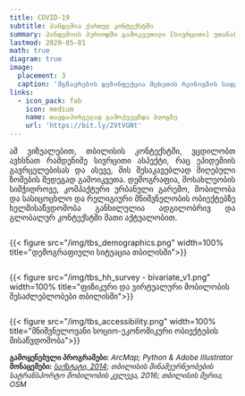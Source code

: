 ```yaml
---
title: COVID-19 
subtitle: პანდემია ქართულ კონტექსტში 
summary: პანდემიის პერიოდში გამოკვეთილი [სივრცითი] უთანასწორობა
lastmod: 2020-05-01
math: true
diagram: true
image:
  placement: 3
  caption: 'მგზავრების დეზინფექცია მცხეთის რკინიგზის სადგურზე ესპანური გრიპის პანდემიისას. **წყარო**: საქართველოს ეროვნული არქივი'
links:
  - icon_pack: fab
    icon: medium
    name: თავდაპირველად გამოქვეყნდა ბლოგზე
    url: 'https://bit.ly/2VtVGNt'
---
```

<style>
  img {
    max-width: 1200px;
    transition:transform 0.25s ease;
    filter: grayscale(100%);
}
  img:hover {
    filter: grayscale(0);
}
</style>
<p align="justify">
ამ ვიზუალებით, თბილისის კონტექსტში, ვცდილობთ ავხსნათ რამდენიმე სივრცითი ასპექტი, რაც ეპიდემიის გავრცელებისას და ასევე, მის შესაკავებლად მიღებული ზომების შედეგად გამოიკვეთა.
დემოგრაფია, მოსახლეობის სიმჭიდროვე, კომპაქტური ურბანული გარემო, მობილობა და სასიცოცხლო და რელიგიური მნიშვნელობის ობიექტებზე ხელმისაწვდომობა განხილულია ადგილობრივ და გლობალურ კონტექსტში მათი აქტუალობით.
</p>

<!DOCTYPE html>
<html>
<head>
<meta name="viewport" content="width=device-width, initial-scale=1">
<style>
* {
  box-sizing: border-box;
}

/* Create two equal columns that floats next to each other */
.column {
  float: left;
  width: 50%;
  padding: 10px;
}

/* Clear floats after the columns */
.row:after {
  content: "";
  display: table;
  clear: both;
}

/* Responsive layout - makes the two columns stack on top of each other instead of next to each other */
@media screen and (max-width: 600px) {
  .column {
    width: 100%;
  }
}
</style>
</head>
<body>

<div class="row">
  <div class="column" style="">
    <p>{{< figure src="/img/tbs_demographics.png" width=100% title="დემოგრაფიული სიტუაცია თბილისში">}}</p>
  </div>
</div>
<div class="row">
  <div class="column" style="">
    <p>{{< figure src="/img/tbs_hh_survey - bivariate_v1.png" width=100% title="ფიზიკური და ვირტუალური მობილობის შესაძლებლობები თბილისში">}}</p>
  </div>
</div>
<div class="row">
    <div class="column" style="">
     <p>{{< figure src="/img/tbs_accessibility.png" width=100% title="მნიშვნელოვანი სოციო-ეკონომიკური ობიექტების მისაწვდომობა">}}</p>
  </div>
</div>
</body>
</html>

<font size="2">
    <b>გამოყენებული პროგრამები:</b> <i>ArcMap; Python & Adobe Illustrator</i>  <br> <b>მონაცემები:</b> <a href="https://www.geostat.ge/ka"><i>საქსტატი, 2014</i></a>; <i>თბილისის შინამეურნეობების სატრანსპორტო მობილობის კვლევა, 2016</i>; <i>თბილისის მერია</i>; <i>OSM</i>
</font>
